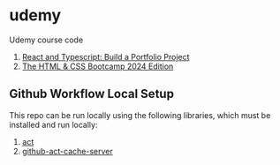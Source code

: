 # udemy

Udemy course code

1. [React and Typescript: Build a Portfolio Project](https://github.com/nicholeuf/udemy/tree/main/course-react-ts-portfolio)
2. [The HTML & CSS Bootcamp 2024 Edition](https://github.com/nicholeuf/udemy/tree/main/html-css-bootcamp)

## Github Workflow Local Setup

This repo can be run locally using the following libraries, which must be installed and run locally:

1. [act](https://github.com/nektos/act)
2. [github-act-cache-server](https://github.com/sp-ricard-valverde/github-act-cache-server)
